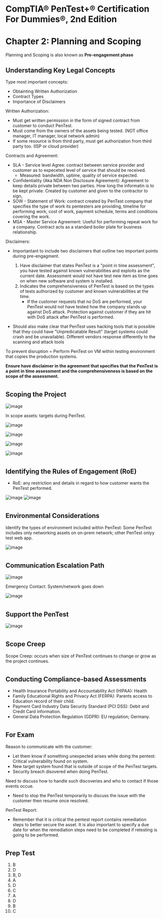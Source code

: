 # CompTIA® PenTest+® Certification For Dummies®, 2nd Edition

# Chapter 2: Planning and Scoping

Planning and Scoping is also known as **Pre-engagement phase**


## Understanding Key Legal Concepts

Type most important concepts:
- Obtainting Written Authorization
- Contract Types
- Importance of Disclaimers


Written Authorization: 
- Must get written permission in the form of signed contract from customer to conduct PenTest.
- Must come from the owners of the assets being tested. (NOT office manager, IT manager, local network admin)
- If some resource is from third party, must get authorization from third party too. (ISP or cloud provider)

Contracts and Agreement:
- SLA - Service level Agree: contract between service provider and customer as to expeceted level of service that should be received.
  - Measured: bandwidth, uptime, quality of service expected.
- Confidentiality (Aka NDA Non Disclosure Agreement): Agreement to keep details private between two parties. How long the informatin is to be kept private. Created by customer and given to the contractor to sign,
- SOW - Statement of Work: contract created by PenTest company that specifies the type of work its pentesters are providing, timeline for performing work, cost of work, payment schedule, terms and conditions covering the work.
- MSA - Master Service Agreement: Useful for performing repeat work for a company. Contract acts as a standard boiler plate for business relationship.

Disclaimers:
- Importantant to include two disclaimers that outline two important points during pre-engagment.
  1. Have disclaimer that states PenTest is a "point in time assessment", you have tested against known vulnerabilities and exploits as the current date. Assessment would not have test new item as time goes on when new software and system is installed.
  2. Indicates the comprehensiveness of PenTest is based on the types of tests authorized by customer and known vulnerabilities at the time.
     - If the customer requests that no DoS are performed, your PenTest would not have tested how the company stands up against DoS attack. Protection against customer if they are hit with DoS attack after PenTest is performed.
    
- Should also make clear that PenTest uses hacking tools that is possible that they could have "Unpredicatable Result" (target systems could crash and be unavailable). Different vendors response differently to the scanning and attack tools

To prevent disruption = Perform PenTest on VM within testing environment that copies the production systems.

**Ensure have disclaimer in the agreement that specifies that the PenTest is a point in time assessment and the comprehensiveness is based on the scope of the assessment.**

#

## Scoping the Project

![image](https://github.com/user-attachments/assets/3afda65a-8a07-48cc-a124-eb755680d806)

In scope assets: targets during PenTest.

![image](https://github.com/user-attachments/assets/04b48f8b-ef00-44ae-9a52-044abd752b9a)

![image](https://github.com/user-attachments/assets/0bd0375c-9a2f-4405-a32f-851fa3e16e51)

![image](https://github.com/user-attachments/assets/e9ef1f13-8cd7-4342-bbbb-370686b4511c)

![image](https://github.com/user-attachments/assets/f1fa10c7-0db6-47b8-955b-69f331a613f8)

#

## Identifying the Rules of Engagement (RoE)

- RoE: any restriction and details in regard to how customer wants the PenTest performed.

![image](https://github.com/user-attachments/assets/d718183c-cff3-4a67-b14f-98d8de50c041)
![image](https://github.com/user-attachments/assets/3b7fe225-fc99-47c8-b014-f81daeb045a6)

#

## Environmental Considerations

Identify the types of environment included within PenTest: Some PenTest includes only networking assets on on-prem network; other PenTest onlyy test web app.

![image](https://github.com/user-attachments/assets/b05e0694-6976-4880-971a-688fc44f1e65)

#

## Communication Escalation Path

![image](https://github.com/user-attachments/assets/ae8ba1a0-c04a-45a0-bdb2-d3e753114aa7)

Emergency Contact: System/network goes down 

![image](https://github.com/user-attachments/assets/d521e201-1e04-49f7-9c50-f35c9f641403)

#

## Support the PenTest

![image](https://github.com/user-attachments/assets/29187aed-d6d7-4286-8e27-937a858bdd85)

#

## Scope Creep

Scope Creep: occurs when size of PenTest continues to change or grow as the project continues.

#

## Conducting Compliance-based Assessments

- Health Insurance Portability and Accountability Act (HIPAA): Health
- Family Educational Rights and Privacy Act (FERPA): Parents access to Education record of their child.
- Payment Card Industry Data Security Standard (PCI DSS): Debit and Credit Card information.
- General Data Protection Regulation (GDPR): EU regulation; Germany.

#

## For Exam

Reason to communicate with the customer:

- Let them know if something unexpected arises while doing the pentest: Critical vulnerability found on system.
- New target system found that is outside of scope of the PenTest targets.
- Security breach disovered when doing PenTest.

Need to discuss how to handle such discoveries and who to contact if those events occue.
- Need to stop the PenTest temporarily to discuss the issue with the customer then resume once resolved.

PenTest Report: 

- Remember that it is critical the pentest report contains remediation steps to better secure the asset. It is also important to specify a due date for when the remediation steps need to be completed if retesting is going to be performed.

#

## Prep Test

1. B
2. D
3. B, D
4. A
5. D
6. C
7. A
8. D
9. B
10. C

